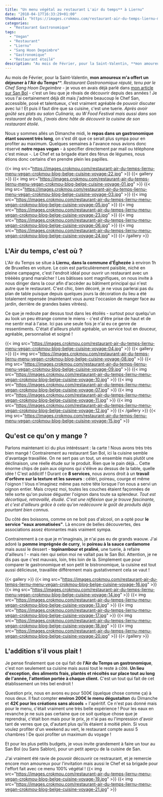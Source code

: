 ```yaml
---
title: "Un menu végétal au restaurant L'air du temps** à Liernu"
date: "2018-04-17T16:33:29+01:00"
thumbnail: "https://images.crokmou.com/restaurant-air-du-temps-liernu-menu-vegan-crokmou-blog-belge-cuisine-voyage-25.jpg"
categories:
  - "Restaurant Gastronomique"
tags:
  - "Vegan"
  - "Restaurant"
  - "Liernu"
  - "Sang Hoon Degeimbre"
  - "Gastronomique"
  - "Restaurant étoilé"
description: "Au mois de Février, pour la Saint-Valentin, **mon amoureux m'a offert un déjeuner à l'Air du Temps****. *Restaurant Gastronomique réputé, tenu par le Chef Sang Hoon Degeimbre* - je vous en avais déjà parlé dans [mon article sur San Bol](https://crokmou.com/2017/09/san-bol-experience-culinaire-vegan-bruxelles/)..."
---
```


Au mois de Février, pour la Saint-Valentin, **mon amoureux m'a offert un déjeuner à l'Air du Temps****. *Restaurant Gastronomique réputé, tenu par le Chef Sang Hoon Degeimbre* - je vous en avais déjà parlé dans [mon article sur San Bol](https://crokmou.com/2017/09/san-bol-experience-culinaire-vegan-bruxelles/) - c'est un lieu que je rêvais de découvrir depuis des années !
Je vous l'ai certainement déjà dit mais j'admire beaucoup le Chef San, accessible, posé et talentueux, c'est vraiment agréable de pouvoir discuter avec lui ! Et puis il faut dire que sa cuisine, c'est une tuerie. *Après avoir goûté ses plats au salon Culinaria, au W Food Festival mais aussi dans son restaurant de bols, j'avais donc hâte de découvrir la cuisine de son restaurant étoilé*.

Nous y sommes allés un Dimanche midi, le **repas dans un gastronomique étant souvent très long**, on s'est dit que ce serait plus sympa pour en profiter au maximum. Quelques semaines à l'avance nous avions donc réservé **notre repas vegan** - à specifier directement par mail ou téléphone c'est mieux -. Le Chef et sa brigade étant des férus de légumes, nous étions donc certains d'en prendre plein les papilles.

{{< img src="https://images.crokmou.com/restaurant-air-du-temps-liernu-menu-vegan-crokmou-blog-belge-cuisine-voyage-22.jpg" >}}
{{< gallery >}}
  {{< img src="https://images.crokmou.com/restaurant-air-du-temps-liernu-menu-vegan-crokmou-blog-belge-cuisine-voyage-01.jpg" >}}
  {{< img src="https://images.crokmou.com/restaurant-air-du-temps-liernu-menu-vegan-crokmou-blog-belge-cuisine-voyage-03.jpg" >}}
  {{< img src="https://images.crokmou.com/restaurant-air-du-temps-liernu-menu-vegan-crokmou-blog-belge-cuisine-voyage-05.jpg" >}}
  {{< img src="https://images.crokmou.com/restaurant-air-du-temps-liernu-menu-vegan-crokmou-blog-belge-cuisine-voyage-23.jpg" >}}
  {{< img src="https://images.crokmou.com/restaurant-air-du-temps-liernu-menu-vegan-crokmou-blog-belge-cuisine-voyage-06.jpg" >}}
  {{< img src="https://images.crokmou.com/restaurant-air-du-temps-liernu-menu-vegan-crokmou-blog-belge-cuisine-voyage-24.jpg" >}}
{{< /gallery >}}

## L'Air du temps, c'est où ?

L'Air du Temps se situe à **Liernu, dans la commune d'Éghezée** à environ 1h de Bruxelles en voiture. Le coin est particulièrement paisible, niché en pleine campagne, c'est l'endroit idéal pour ouvrir un restaurant avec un trèèèès grand maraîcher ! Les bâtisses sont magnifiques, on nous invite à nous diriger dans la cour afin d'accèder au bâtiment principal qui n'est autre que le restaurant. 
C'est chic, bien décoré, je ne vous parlerai pas du plan de table puisque depuis quelques jours la décoration du lieu a été totalement repensée (maintenant vous aurez l'occasion de manger face au jardin, derrière de grandes baies vitrées).

Ce que je redoute par dessus tout dans les étoilés - surtout pour quelqu'un au look un peu étrange comme le miens - c'est d'être prise de haut et de me sentir mal à l'aise. Ici pas une seule fois je n'ai eu ce genre de ressentiments. C'était d'ailleurs plutôt agréable, un service tout en douceur, agréable, personnalisé et soigné ! 

{{< img src="https://images.crokmou.com/restaurant-air-du-temps-liernu-menu-vegan-crokmou-blog-belge-cuisine-voyage-04.jpg" >}}
{{< gallery >}}
  {{< img src="https://images.crokmou.com/restaurant-air-du-temps-liernu-menu-vegan-crokmou-blog-belge-cuisine-voyage-08.jpg" >}}
  {{< img src="https://images.crokmou.com/restaurant-air-du-temps-liernu-menu-vegan-crokmou-blog-belge-cuisine-voyage-09.jpg" >}}
  {{< img src="https://images.crokmou.com/restaurant-air-du-temps-liernu-menu-vegan-crokmou-blog-belge-cuisine-voyage-10.jpg" >}}
  {{< img src="https://images.crokmou.com/restaurant-air-du-temps-liernu-menu-vegan-crokmou-blog-belge-cuisine-voyage-07.jpg" >}}
  {{< img src="https://images.crokmou.com/restaurant-air-du-temps-liernu-menu-vegan-crokmou-blog-belge-cuisine-voyage-11.jpg" >}}
  {{< img src="https://images.crokmou.com/restaurant-air-du-temps-liernu-menu-vegan-crokmou-blog-belge-cuisine-voyage-12.jpg" >}}
{{< /gallery >}}
{{< img src="https://images.crokmou.com/restaurant-air-du-temps-liernu-menu-vegan-crokmou-blog-belge-cuisine-voyage-15.jpg" >}}

## Qu'est ce qu'on y mange ?

Parlons maintenant ici du plus intéréssant : la carte !
Nous avons très très bien mangé ! Contrairement au restaurant San Bol, ici la cuisine semble d'avantage travaillée. On ne sert pas un tout, un ensemble mais plutôt une déclinaison, une réelle étude sur le produit. Rien que le pain déjà... Cette énorme chips de pain aux oignons qui s'élève au dessus de la table, quelle idée ! C'est addicitf ! Durant ce **8 services**, nous avons droit à un **travail d'orfèvre sur la texture et les saveurs** : céléri, poireau, courge et même l'oignon ! Vous n'imaginez même pas notre tête lorsque l'on nous a servi un oignon entier. Mais croyez moi, toutes les couches étaient façonnées de telle sorte qu'on puisse déguster l'oignon dans toute sa splendeur. *Tout est décortiqué, retravaillé, étudié. C'est une réfléxion que je trouve fascinante, et c'est d'ailleurs grâce à cela qu'on redécouvre le goût de produits déjà pourtant bien connus.*

Du côté des boissons, comme on ne boit pas d'alcool, on a opté pour **le service "eaux aromatisées"**. Là encore de belles découvertes, des associations assez étonnantes mais vraiment sympa.

Contrairement à ce que je m'imaginais, je n'ai pas eu de grands waouw. J'ai adoré la **pomme imprégnée de curry**, le **poireau à la sauce cardamome** mais aussi le dessert - **topinambour et praliné**, une tuerie, à refaire d'ailleurs ! - mais rien qui selon moi ne vallait pas le San Bol. Attention, je ne dis pas que c'est mauvais, loin, très loin de là. Simplement que pour comparer le gastronomique et son petit le bistronomique, la cuisine est tout aussi délicieuse, travaillée différement mais gustativement cela se vaut ! 


{{< gallery >}} 
  {{< img src="https://images.crokmou.com/restaurant-air-du-temps-liernu-menu-vegan-crokmou-blog-belge-cuisine-voyage-16.jpg" >}}
  {{< img src="https://images.crokmou.com/restaurant-air-du-temps-liernu-menu-vegan-crokmou-blog-belge-cuisine-voyage-14.jpg" >}}
  {{< img src="https://images.crokmou.com/restaurant-air-du-temps-liernu-menu-vegan-crokmou-blog-belge-cuisine-voyage-13.jpg" >}}
  {{< img src="https://images.crokmou.com/restaurant-air-du-temps-liernu-menu-vegan-crokmou-blog-belge-cuisine-voyage-17.jpg" >}}
  {{< img src="https://images.crokmou.com/restaurant-air-du-temps-liernu-menu-vegan-crokmou-blog-belge-cuisine-voyage-18.jpg" >}}
  {{< img src="https://images.crokmou.com/restaurant-air-du-temps-liernu-menu-vegan-crokmou-blog-belge-cuisine-voyage-20.jpg" >}}
{{< /gallery >}}

## L'addition s'il vous plait !

Je pense finalement que ce qui fait de **l'Air du Temps un gastronomique**, c'est non seulement sa cuisine mais aussi tout le reste à côté. **Un lieu d'exception, des aliments frais, plantés et récoltés sur place tout au long de l'année, l'attention portée à chaque client.** C'est un tout qui fait de cet établissement un très bel endroit ! 

Question prix, nous en avons eu pour 500€ (quelque chose comme ça) à nous deux. Il faut compter **environ 200€ le menu dégustaiton** du Dimanche et **42€ pour les créations sans alcools** + l'apéritif. Ce n'est pas donné mais pour le menu, c'était vraiment une très belle expérience ! Pour les eaux en revanche je ne suis pas certaine que ce soit quelque chose que je reprendrai, c'était bon mais pour le prix, je n'ai pas eu l'impression d'avoir tant de verres que ça, d'autant plus qu'ils étaient à moitié plein.
Si vous voulez profiter d'un weekend au vert, le restaurant compte aussi 5 chambres ! De quoi profiter un maximum du voyage !

Et pour les plus petits budgets, je vous invite grandement à faire un tour au San Bol (ou Sans Sablon), pour un petit aperçu de la cuisine de San.

J'ai vraiment été ravie de pouvoir découvrir ce restraurant, et je remercie encore mon amoureux pour l'invitation mais aussi le Chef et sa brigade pour l'effort fait avec ce menu 100% végétal ! 
{{< img src="https://images.crokmou.com/restaurant-air-du-temps-liernu-menu-vegan-crokmou-blog-belge-cuisine-voyage-19.jpg" >}}
{{< img src="https://images.crokmou.com/restaurant-air-du-temps-liernu-menu-vegan-crokmou-blog-belge-cuisine-voyage-21.jpg" >}}